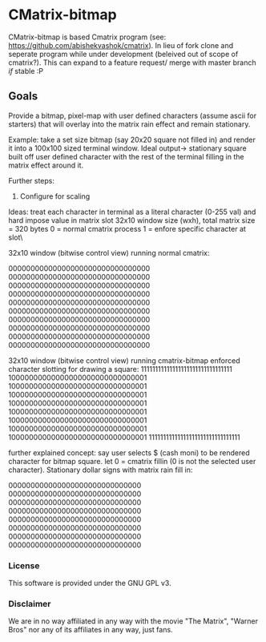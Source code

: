 # CMatrix-bitmap

CMatrix-bitmap is based Cmatrix program (see: https://github.com/abishekvashok/cmatrix).
In lieu of fork clone and seperate program while under development (beleived out of scope of cmatrix?). 
This can expand to a feature request/ merge with master branch *if* stable :P

## Goals
Provide a bitmap, pixel-map with user defined characters (assume ascii for starters) that will overlay into the matrix
rain effect and remain stationary. 

Example: take a set size bitmap (say 20x20 square not filled in) and render it into a 100x100 sized terminal window. Ideal output-> stationary square built off user defined character with the rest of the terminal filling in the matrix effect around it.

Further steps:
1. Configure for scaling

Ideas:
treat each character in terminal as a literal character (0-255 val) and hard impose value in matrix slot
32x10 window size (wxh), total matrix size = 320 bytes
0 = normal cmatrix process
1 = enfore specific character at slot\

32x10 window (bitwise control view) running normal
cmatrix: 

00000000000000000000000000000000
00000000000000000000000000000000
00000000000000000000000000000000
00000000000000000000000000000000
00000000000000000000000000000000
00000000000000000000000000000000
00000000000000000000000000000000
00000000000000000000000000000000
00000000000000000000000000000000
00000000000000000000000000000000

32x10 window (bitwise control view) running cmatrix-bitmap
enforced character slotting for drawing a square: 
11111111111111111111111111111111
10000000000000000000000000000001
10000000000000000000000000000001
10000000000000000000000000000001
10000000000000000000000000000001
10000000000000000000000000000001
10000000000000000000000000000001
10000000000000000000000000000001
10000000000000000000000000000001
11111111111111111111111111111111

further explained concept: say user selects $ (cash moni) to be rendered character for bitmap square.
let 0 = cmatrix fillin (0 is not the selected user character).
Stationary dollar signs with matrix rain fill in:

$$$$$$$$$$$$$$$$$$$$$$$$$$$$$$$$
$000000000000000000000000000000$
$000000000000000000000000000000$
$000000000000000000000000000000$
$000000000000000000000000000000$
$000000000000000000000000000000$
$000000000000000000000000000000$
$000000000000000000000000000000$
$000000000000000000000000000000$
$$$$$$$$$$$$$$$$$$$$$$$$$$$$$$$$


### License
This software is provided under the GNU GPL v3.

### Disclaimer
We are in no way affiliated in any way with the movie "The Matrix", "Warner Bros" nor
any of its affiliates in any way, just fans.

